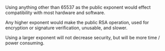 Using anything other than 65537 as the public exponent would effect compatibility with most hardware and software.

Any higher exponent would make the public RSA operation, used for encryption or signature verification, unusable, and slower.

Using a larger exponent will not decrease security, but will be more time / power consuming.
